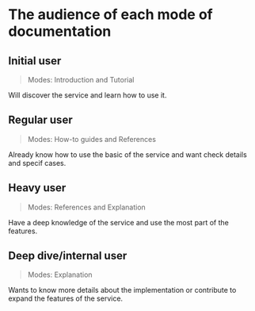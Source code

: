 # The audience of each mode of documentation


## Initial user
>Modes: Introduction and Tutorial

Will discover the service and learn how to use it.

## Regular user
>Modes: How-to guides and References

Already know how to use the basic of the service and want check details and specif cases.

## Heavy user
>Modes: References and Explanation

Have a deep knowledge of the service and use the most part of the features.

## Deep dive/internal user
>Modes: Explanation

Wants to know more details about the implementation or contribute to expand the features of the service.
